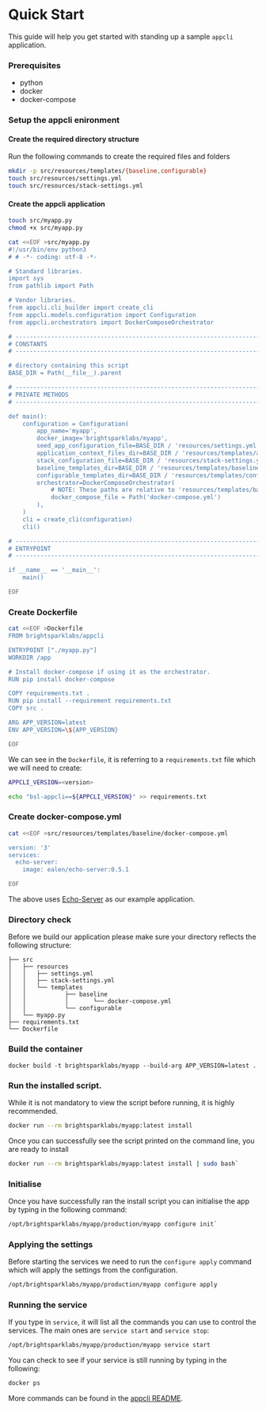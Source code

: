 # Quick Start

This guide will help you get started with standing up a sample `appcli` application.

### Prerequisites

- python
- docker
- docker-compose

### Setup the appcli enironment

#### Create the required directory structure

Run the following commands to create the required files and folders

```bash
mkdir -p src/resources/templates/{baseline,configurable}
touch src/resources/settings.yml
touch src/resources/stack-settings.yml
```

#### Create the appcli application

```bash
touch src/myapp.py
chmod +x src/myapp.py

cat <<EOF >src/myapp.py
#!/usr/bin/env python3
# # -*- coding: utf-8 -*-

# Standard libraries.
import sys
from pathlib import Path

# Vendor libraries.
from appcli.cli_builder import create_cli
from appcli.models.configuration import Configuration
from appcli.orchestrators import DockerComposeOrchestrator

# ------------------------------------------------------------------------------
# CONSTANTS
# ------------------------------------------------------------------------------

# directory containing this script
BASE_DIR = Path(__file__).parent

# ------------------------------------------------------------------------------
# PRIVATE METHODS
# ------------------------------------------------------------------------------

def main():
    configuration = Configuration(
        app_name='myapp',
        docker_image='brightsparklabs/myapp',
        seed_app_configuration_file=BASE_DIR / 'resources/settings.yml',
        application_context_files_dir=BASE_DIR / 'resources/templates/appcli/context',
        stack_configuration_file=BASE_DIR / 'resources/stack-settings.yml',
        baseline_templates_dir=BASE_DIR / 'resources/templates/baseline',
        configurable_templates_dir=BASE_DIR / 'resources/templates/configurable',
        orchestrator=DockerComposeOrchestrator(
            # NOTE: These paths are relative to 'resources/templates/baseline'.
            docker_compose_file = Path('docker-compose.yml')
        ),
    )
    cli = create_cli(configuration)
    cli()

# ------------------------------------------------------------------------------
# ENTRYPOINT
# ------------------------------------------------------------------------------

if __name__ == '__main__':
    main()

EOF
```

### Create Dockerfile

```bash
cat <<EOF >Dockerfile
FROM brightsparklabs/appcli

ENTRYPOINT ["./myapp.py"]
WORKDIR /app

# Install docker-compose if using it as the orchestrator.
RUN pip install docker-compose

COPY requirements.txt .
RUN pip install --requirement requirements.txt
COPY src .

ARG APP_VERSION=latest
ENV APP_VERSION=\${APP_VERSION}

EOF
```

We can see in the `Dockerfile`, it is referring to a `requirements.txt` file which we will need to
create:

```bash
APPCLI_VERSION=<version>

echo "bsl-appcli==${APPCLI_VERSION}" >> requirements.txt
```

### Create  docker-compose.yml

```bash
cat <<EOF >src/resources/templates/baseline/docker-compose.yml

version: '3'
services:
  echo-server:
    image: ealen/echo-server:0.5.1

EOF
```

The above uses [Echo-Server](https://ealenn.github.io/Echo-Server/pages/quick-start/docker.html#run)
as our example application.

### Directory check

Before we build our application please make sure your directory reflects the following structure:

```
├── src
│   ├── resources
│   │   ├── settings.yml
│   │   ├── stack-settings.yml
│   │   └── templates
│   │           ├── baseline
│   │           │       └── docker-compose.yml
│   │           └── configurable
│   └── myapp.py
├── requirements.txt
└── Dockerfile
```


### Build the container

```
docker build -t brightsparklabs/myapp --build-arg APP_VERSION=latest .
```

### Run the installed script.

While it is not mandatory to view the script before running, it is highly recommended.

```bash
docker run --rm brightsparklabs/myapp:latest install
```

Once you can successfully see the script printed on the command line, you are ready to install

```bash
docker run --rm brightsparklabs/myapp:latest install | sudo bash`
```

### Initialise

Once you have successfully ran the install script you can initialise the app by typing in the
following command:

```bash
/opt/brightsparklabs/myapp/production/myapp configure init`
```

### Applying the settings

Before starting the services we need to run the `configure apply` command which will apply the
settings from the configuration.

```bash
/opt/brightsparklabs/myapp/production/myapp configure apply
```

### Running the service

If you type in `service`, it will list all the commands you can use to control the services. The main
ones are `service start` and `service stop`:

```bash
/opt/brightsparklabs/myapp/production/myapp service start
```

You can check to see if your service is still running by typing in the following:

```bash
docker ps
```

More commands can be found in the [appcli README](https://github.com/brightsparklabs/appcli).
